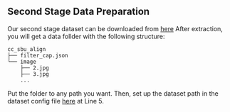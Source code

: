 ## Second Stage Data Preparation

Our second stage dataset can be downloaded from 
[here](https://drive.google.com/file/d/1nJXhoEcy3KTExr17I7BXqY5Y9Lx_-n-9/view?usp=share_link) 
After extraction, you will get a data follder with the following structure:

```
cc_sbu_align
├── filter_cap.json
└── image
    ├── 2.jpg
    ├── 3.jpg
    ...   
```

Put the folder to any path you want.
Then, set up the dataset path in the dataset config file 
[here](../seechat/configs/datasets/cc_sbu/align.yaml#L5) at Line 5.

